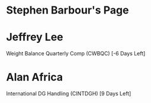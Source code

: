 # Stephen Barbour's Page




# Jeffrey Lee


Weight Balance Quarterly Comp (CWBQC) [-6 Days Left]



# Alan Africa


International DG Handling (CINTDGH) [9 Days Left]



